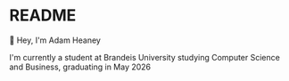 # README
👋 Hey, I'm Adam Heaney 

I'm currently a student at Brandeis University studying Computer Science and Business, graduating in May 2026
